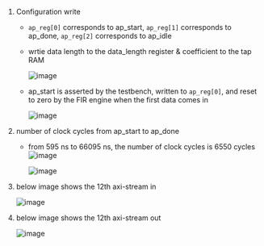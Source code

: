 1. Configuration write 
   - `ap_reg[0]` corresponds to ap_start, `ap_reg[1]` corresponds to ap_done, `ap_reg[2]` corresponds to ap_idle
   - wrtie data length to the data_length register & coefficient to the tap RAM

      ![image](https://github.com/lkl110137918218/SOC-design/assets/122779900/c9d656b5-8f1b-4e9a-bb13-ff330e26e675)
     
   - ap_start is asserted by the testbench, written to `ap_reg[0]`, and reset to zero by the FIR engine when the first data comes in
     
      ![image](https://github.com/lkl110137918218/SOC-design/assets/122779900/1549d6cd-59a9-49bf-925a-a2a14e7674e3)
2. number of clock cycles from ap_start to ap_done
   - from 595 ns to 66095 ns, the number of clock cycles is 6550 cycles
     ![image](https://github.com/lkl110137918218/SOC-design/assets/122779900/95d1b417-036a-41fc-b5c1-619304765719)

     ![image](https://github.com/lkl110137918218/SOC-design/assets/122779900/ed84ca46-ea56-42f0-bc84-342f9e1ed9d8)
     
3. below image shows the 12th axi-stream in
   
   ![image](https://github.com/lkl110137918218/SOC-design/assets/122779900/80e11d0b-bbf7-4578-b906-fa43e6e0be50)

4. below image shows the 12th axi-stream out

   ![image](https://github.com/lkl110137918218/SOC-design/assets/122779900/2dbfa580-92ef-4d67-9394-567147c2d4ea)

